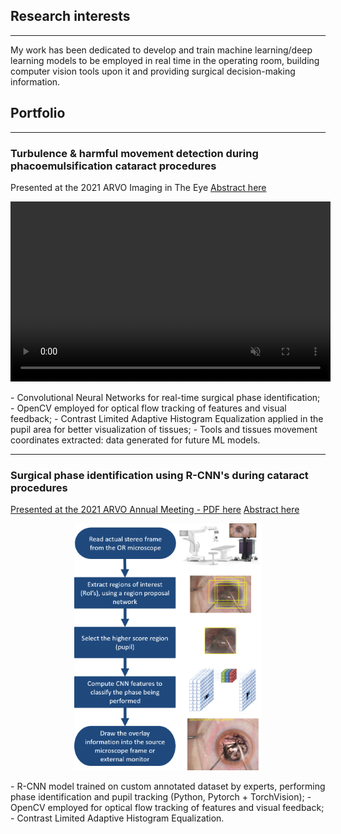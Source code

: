 ## Research interests
---
My work has been dedicated to develop and train machine learning/deep learning models to be employed in real time in the operating room, building computer vision tools upon it and providing surgical decision-making information.


## Portfolio
---
### Turbulence & harmful movement detection during phacoemulsification cataract procedures
Presented at the 2021 ARVO Imaging in The Eye
<a href="https://iovs.arvojournals.org/article.aspx?articleid=2776698">Abstract here</a>
<br>
<p>
<video width="512" height="288" autoplay muted loop src="videos/phaco_ppt.mp4" type="video/mp4"/>
</p>
- Convolutional Neural Networks for real-time surgical phase identification;
- OpenCV employed for optical flow tracking of features and visual feedback;
- Contrast Limited Adaptive Histogram Equalization applied in the pupil area for better visualization of tissues;
- Tools and tissues movement coordinates extracted: data generated for future ML models.
<hr>


### Surgical phase identification using R-CNN's during cataract procedures
[Presented at the 2021 ARVO Annual Meeting - PDF here](/pdf/Nespolo_ARVO_POSTER.pdf)
<a href="https://iovs.arvojournals.org/article.aspx?articleid=2774153">Abstract here</a>
<br>
<p align="center">
<img src="images/rcnn.png?raw=true" width="300px"/>
</p>
- R-CNN model trained on custom annotated dataset by experts, performing phase identification and pupil tracking (Python, Pytorch + TorchVision);
- OpenCV employed for optical flow tracking of features and visual feedback;
- Contrast Limited Adaptive Histogram Equalization.
<br>

